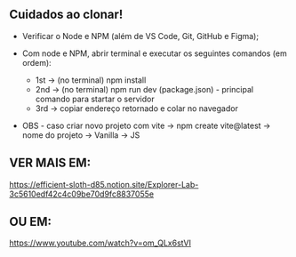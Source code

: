 ## Cuidados ao clonar!

- Verificar o Node e NPM (além de VS Code, Git, GitHub e Figma);

<!------------------------------------------------------->

- Com node e NPM, abrir terminal e executar os seguintes comandos (em ordem):

  - 1st -> (no terminal) npm install
  - 2nd -> (no terminal) npm run dev (package.json) - principal comando para startar o servidor
  - 3rd -> copiar endereço retornado e colar no navegador
  <!------------------------------------------------------->

- OBS -
  caso criar novo projeto com vite -> npm create vite@latest -> nome do projeto -> Vanilla -> JS

<!-------------------------------------------------------------------------------------->

## VER MAIS EM:

https://efficient-sloth-d85.notion.site/Explorer-Lab-3c5610edf42c4c09be70d9fc8837055e

## OU EM:

https://www.youtube.com/watch?v=om_QLx6stVI

<!-------------------------------------------------------------------------------------->
